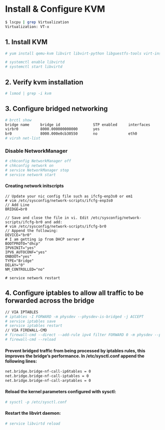 # Install & Configure KVM
```bash
$ lscpu | grep Virtualization
Virtualization: VT-x
```

## 1. Install KVM
```bash
# yum install qemu-kvm libvirt libvirt-python libguestfs-tools virt-install kvm
```

```bash
# systemctl enable libvirtd  
# systemctl start libvirtd
```

## 2. Verify kvm installation
```bash
# lsmod | grep -i kvm
```

## 3. Configure bridged networking
```bash
# brctl show
bridge name     bridge id               STP enabled     interfaces
virbr0          8000.000000000000       yes
br0             8000.000e0cb30550       no              eth0
# virsh net-list
```
### Disable NetworkManager
```bash
# chkconfig NetworkManager off
# chkconfig network on
# service NetworkManager stop
# service network start
```
#### Creating network initscripts
```script
// Update your nic config file such as ifcfg-enp3s0 or em1
# vim /etc/sysconfig/network-scripts/ifcfg-enp3s0
// Add Line
BRIDGE=br0

// Save and close the file in vi. Edit /etc/sysconfig/network-scripts/ifcfg-br0 and add:
# vim /etc/sysconfig/network-scripts/ifcfg-br0
// Append the following:
DEVICE="br0"
# I am getting ip from DHCP server #
BOOTPROTO="dhcp"
IPV6INIT="yes"
IPV6_AUTOCONF="yes"
ONBOOT="yes"
TYPE="Bridge"
DELAY="0"
NM_CONTROLLED="no"

# service network restart
```
## 4. Configure iptables to allow all traffic to be forwarded across the bridge
```bash
// VIA IPTABLES
# iptables -I FORWARD -m physdev --physdev-is-bridged -j ACCEPT
# service iptables save
# service iptables restart
// VIA FIREWALL-CMD
# firewall-cmd --direct --add-rule ipv4 filter FORWARD 0 -m physdev --physdev-is-bridged -j ACCEPT
# firewall-cmd --reload
```

#### Prevent bridged traffic from being processed by iptables rules, this improves the bridge’s performance. In /etc/sysctl.conf append the following lines:
```bash
net.bridge.bridge-nf-call-ip6tables = 0
net.bridge.bridge-nf-call-iptables = 0
net.bridge.bridge-nf-call-arptables = 0
```
#### Reload the kernel parameters configured with sysctl:
```bash
# sysctl -p /etc/sysctl.conf
```
#### Restart the libvirt daemon:
```bash
# service libvirtd reload
```
